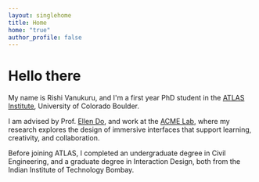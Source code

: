 ```yaml
---
layout: singlehome
title: Home
home: "true"
author_profile: false
---
```


# Hello there

My name is Rishi Vanukuru, and I'm a first year PhD student in the [ATLAS Institute](https://www.colorado.edu/atlas/), University of Colorado Boulder. 

I am advised by Prof. [Ellen Do](https://www.colorado.edu/atlas/ellen-yi-luen-do), and work at the [ACME Lab](https://www.colorado.edu/atlas/acme-lab), where my research explores the design of immersive interfaces that support learning, creativity, and collaboration.

Before joining ATLAS, I completed an undergraduate degree in Civil Engineering, and a graduate degree in Interaction Design, both from the Indian Institute of Technology Bombay.
